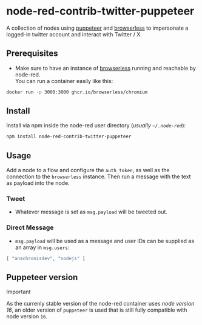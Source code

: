# node-red-contrib-twitter-puppeteer

A collection of nodes using [puppeteer](https://pptr.dev/) and [browserless](https://github.com/browserless/browserless) to impersonate a logged-in twitter account and interact with Twitter / X.

## Prerequisites

- Make sure to have an instance of [browserless](https://github.com/browserless/browserless) running and reachable by node-red.  
You can run a container easily like this:  
```sh
docker run -p 3000:3000 ghcr.io/browserless/chromium
```

## Install

Install via npm inside the node-red user directory (*usually `~/.node-red`*):

```sh
npm install node-red-contrib-twitter-puppeteer
```

## Usage

Add a node to a flow and configure the `auth_token`, as well as the connection to the `browserless` instance. Then run a message with the text as payload into the node.

### Tweet

- Whatever message is set as `msg.payload` will be tweeted out.

### Direct Message

- `msg.payload` will be used as a message and user IDs can be supplied as an array in `msg.users`:
```json
[ "anachronisdev", "nodejs" ]
```  

## Puppeteer version

> [!IMPORTANT]  
> As the currenly stable version of the node-red container uses *node version 16*, an older version of `puppeteer` is used that is still fully compatible with node version `16`.